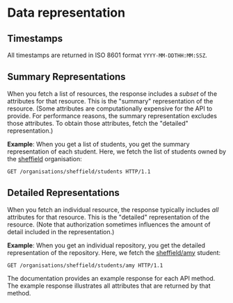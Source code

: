 # Data representation

## Timestamps

All timestamps are returned in ISO 8601 format `YYYY-MM-DDTHH:MM:SSZ`.

## Summary Representations

When you fetch a list of resources, the response includes a _subset_ of the
attributes for that resource. This is the "summary" representation of the
resource. (Some attributes are computationally expensive for the API to provide.
For performance reasons, the summary representation excludes those attributes.
To obtain those attributes, fetch the "detailed" representation.)

**Example**: When you get a list of students, you get the summary
representation of each student. Here, we fetch the list of students owned
by the [sheffield]() organisation:

```http
GET /organisations/sheffield/students HTTP/1.1
```

## Detailed Representations

When you fetch an individual resource, the response typically includes _all_
attributes for that resource. This is the "detailed" representation of the
resource. (Note that authorization sometimes influences the amount of detail
included in the representation.)

**Example**: When you get an individual repository, you get the detailed
representation of the repository. Here, we fetch the
[sheffield/amy]() student:

```http
GET /organisations/sheffield/students/amy HTTP/1.1
```

The documentation provides an example response for each API method. The example
response illustrates all attributes that are returned by that method.
